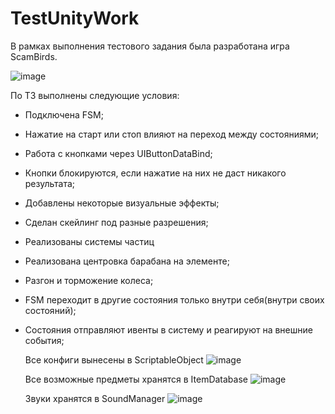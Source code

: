 # TestUnityWork

В рамках выполнения тестового задания была разработана игра ScamBirds.

![image](https://github.com/user-attachments/assets/0c676088-3109-419b-b3b2-d77ba4b188d5)

По ТЗ выполнены следующие условия:
- Подключена FSM;
- Нажатие на старт или стоп влияют на переход между состояниями;
- Работа с кнопками через UIButtonDataBind;
- Кнопки блокируются, если нажатие на них не даст никакого результата;
- Добавлены некоторые визуальные эффекты;
- Сделан скейлинг под разные разрешения;
- Реализованы системы частиц
- Реализована центровка барабана на элементе;
- Разгон и торможение колеса;
- FSM переходит в другие состояния только внутри себя(внутри своих состояний);
- Состояния отправляют ивенты в систему и реагируют на внешние события;

  Все конфиги вынесены в ScriptableObject
![image](https://github.com/user-attachments/assets/11574004-6f3b-4b11-9fbf-ba9384d0e699)

  Все возможные предметы хранятся в ItemDatabase
![image](https://github.com/user-attachments/assets/487f4fc4-e731-42b5-8ce5-8790634db172)

  Звуки хранятся в SoundManager
![image](https://github.com/user-attachments/assets/22ac574a-ad89-46d4-a6c6-be001ff5a379)


